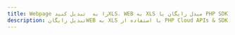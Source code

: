 ---title: Webpage را به  تبدیل کنیدXLS، WEB به XLS مبدل رایگان یا PHP SDKdescription: تبدیل رایگانWEB به XLS با استفاده از PHP Cloud APIs & SDK همچنین اسناد PDF را در Cloud ایجاد، ویرایش و رندر کنید.---